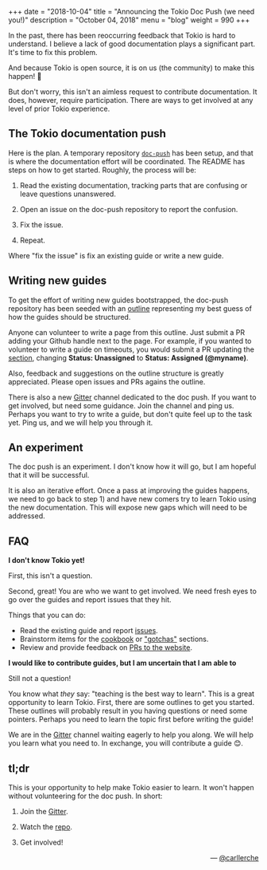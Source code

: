 +++
date = "2018-10-04"
title = "Announcing the Tokio Doc Push (we need you!)"
description = "October 04, 2018"
menu = "blog"
weight = 990
+++

In the past, there has been reoccurring feedback that Tokio is hard to understand. I believe a lack of good documentation plays a significant part. It's time to fix this problem.

And because Tokio is open source, it is on us (the community) to make this happen! 👏

But don't worry, this isn't an aimless request to contribute documentation. It does, however, require participation. There are ways to get involved at any level of prior Tokio experience.

## The Tokio documentation push

Here is the plan. A temporary repository [`doc-push`](http://github.com/tokio-rs/doc-push) has been setup, and that is where the documentation effort will be coordinated. The README has steps on how to get started. Roughly, the process will be:

1) Read the existing documentation, tracking parts that are confusing or leave questions unanswered.

2) Open an issue on the doc-push repository to report the confusion.

3) Fix the issue.

4) Repeat.

Where "fix the issue" is fix an existing guide or write a new guide.

## Writing new guides

To get the effort of writing new guides bootstrapped, the doc-push repository has been seeded with an [outline] representing my best guess of how the guides should be structured.

Anyone can volunteer to write a page from this outline. Just submit a PR adding your Github handle next to the page. For example, if you wanted to volunteer to write a guide on timeouts, you would submit a PR updating the [section](https://github.com/tokio-rs/doc-push/blob/master/outline/tracking-time.md#timeouts), changing **Status: Unassigned** to **Status: Assigned (@myname)**.

Also, feedback and suggestions on the outline structure is greatly appreciated. Please open issues and PRs agains the outline.

There is also a new [Gitter] channel dedicated to the doc push. If you want to get involved, but need some guidance. Join the channel and ping us.  Perhaps you want to try to write a guide, but don't quite feel up to the task yet. Ping us, and we will help you through it.

## An experiment

The doc push is an experiment. I don't know how it will go, but I am hopeful that it will be successful.

It is also an iterative effort. Once a pass at improving the guides happens, we need to go back to step 1) and have new comers try to learn Tokio using the new documentation. This will expose new gaps which will need to be addressed.

## FAQ

**I don't know Tokio yet!**

First, this isn't a question.

Second, great! You are who we want to get involved. We need fresh eyes to go over the guides and report issues that they hit.

Things that you can do:

* Read the existing guide and report [issues].
* Brainstorm items for the [cookbook] or ["gotchas"][gotcha] sections.
* Review and provide feedback on [PRs to the website][prs].

**I would like to contribute guides, but I am uncertain that I am able to**

Still not a question!

You know what *they* say: "teaching is the best way to learn". This is a great opportunity to learn Tokio. First, there are some outlines to get you started. These outlines will probably result in you having questions or need some pointers. Perhaps you need to learn the topic first before writing the guide!

We are in the [Gitter] channel waiting eagerly to help you along. We will help you learn what you need to. In exchange, you will contribute a guide 😊.

## tl;dr

This is your opportunity to help make Tokio easier to learn. It won't happen without volunteering for the doc push. In short:

1) Join the [Gitter].

2) Watch the [repo].

3) Get involved!

<div style="text-align:right">&mdash; <a href="https://github.com/carllerche">@carllerche</a></div>

[issues]: https://github.com/tokio-rs/doc-push/issues/new
[cookbook]: https://github.com/tokio-rs/doc-push/issues/23
[gotcha]: https://github.com/tokio-rs/doc-push/issues/14
[prs]: https://github.com/tokio-rs/website/pulls
[outline]: https://github.com/tokio-rs/doc-push/blob/master/outline/README.md
[Gitter]: https://gitter.im/tokio-rs/doc-blitz
[repo]: https://github.com/tokio-rs/doc-push
